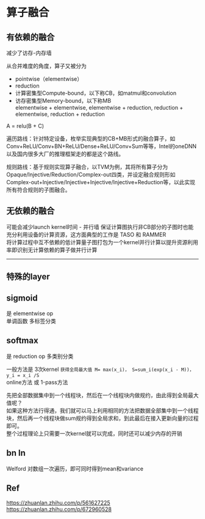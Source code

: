 
# 算子融合     

## 有依赖的融合  
减少了访存-内存墙   

从合并难度的角度，算子又被分为    
+ pointwise（elementwise）    
+ reduction  
+ 计算密集型Compute-bound，以下称CB，如matmul和convolution     
+ 访存密集型Memory-bound，以下称MB      
elementwise + elementwise, elementwise + reduction, reduction + elementwise, reduction + reduction

A = relu(B + C)

遍历路线：针对特定设备，枚举实现典型的CB+MB形式的融合算子，如Conv+ReLU/Conv+BN+ReLU/Dense+ReLU/Conv+Sum等等，Intel的oneDNN以及国内很多大厂的推理框架走的都是这个路线。

规则路线：基于规则实现算子融合，以TVM为例，其将所有算子分为Opaque/Injective/Reduction/Complex-out四类，并设定融合规则形如Complex-out+Injective/Injective+Injective/Injective+Reduction等，以此实现所有符合规则的子图融合。



## 无依赖的融合
可能会减少launch kernel时间 - 并行墙     保证计算图执行非CB部分的子图时也能充分利用设备的计算资源，这方面典型的工作是 TASO 和 RAMMER      
将计算过程中互不依赖的低计算量子图打包为一个kernel并行计算以提升资源利用率即识别无计算依赖的算子做并行计算  

--------------------------------------------   

## 特殊的layer   

## sigmoid  
是 elementwise op   
单调函数   多标签分类  

## softmax   
是 reduction op     多类别分类    

一般方法是 3次kernel  `获得全局最大值 M= max(x_i)， S=sum_i(exp(x_i - M))， y_i = x_i /S`        
online方法 或 1-pass方法  

先把全部数据集中到一个线程块，然后在一个线程块内做规约，由此得到全局最大值呢？  
如果这种方法行得通，我们就可以马上利用相同的方法把数据全部集中到一个线程块，然后再一个线程块做sum规约得到全局求和，到此最后在接入更新向量的过程即可。   
整个过程理论上只需要一次kernel就可以完成，同时还可以减少内存的开销


## bn ln  
Welford  对数组一次遍历，即可同时得到mean和variance    

## Ref   
https://zhuanlan.zhihu.com/p/561627225   
https://zhuanlan.zhihu.com/p/672960528
